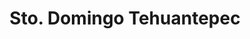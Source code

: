 ---
title: Sto. Domingo Tehuantepec
url: /sto-domingo-tehuantepec/
latitude: 16.335
longitude: -95.23
---